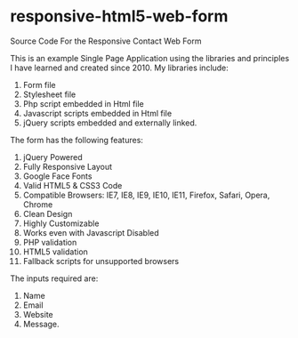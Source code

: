 responsive-html5-web-form
=========================

Source Code For the Responsive Contact Web Form

This is an example Single Page Application using the libraries and principles I have learned and created since 2010. My libraries include:
1. Form file
2. Stylesheet file
3. Php script embedded in Html file
4. Javascript scripts embedded in Html file
5. jQuery scripts embedded and externally linked.

The form has the following features:
1. jQuery Powered
2. Fully Responsive Layout
3. Google Face Fonts
4. Valid HTML5 & CSS3 Code
5. Compatible Browsers: IE7, IE8, IE9, IE10, IE11, Firefox, Safari, Opera, Chrome
6. Clean Design
7. Highly Customizable
8. Works even with Javascript Disabled
9. PHP validation
10. HTML5 validation
11. Fallback scripts for unsupported browsers

The inputs required are:
1. Name
2. Email
3. Website
4. Message.
